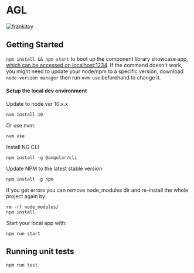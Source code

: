 # AGL

[![frankitoy](https://circleci.com/gh/frankitoy/agl.svg?style=svg)](<https://agl.vercel.app/>)


## Getting Started

`npm install && npm start` to boot up the component library showcase app, [which can be accessed on localhost:1234](http://localhost:1234).
If the command doesn't work, you might need to update your node/npm to a specific version, download `node version manager` then run `nvm use` beforehand to change it.

#### Setup the local dev environment

Update to node ver 10.x.x

```
nvm install 10
```

Or use nvm:

```
nvm use
```

Install NG CLI

```
npm install -g @angular/cli

```

Update NPM to the latest stable version

```
npm install -g npm
```

If you get errors you can remove node_modules dir and re-install the whole project again by:

```
rm -rf node_modules/
npm install
```

Start your local app with:

```
npm run start
```

## Running unit tests

```
npm run test
```

